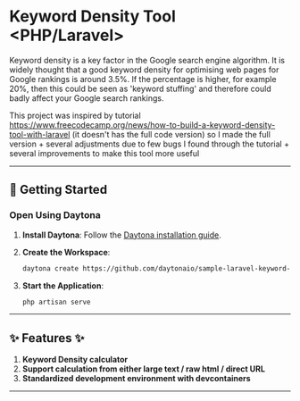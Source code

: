 # Keyword Density Tool <PHP/Laravel>

Keyword density is a key factor in the Google search engine algorithm. It is widely thought that a good keyword density for optimising web pages for Google rankings is around 3.5%. If the percentage is higher, for example 20%, then this could be seen as 'keyword stuffing' and therefore could badly affect your Google search rankings.

This project was inspired by tutorial https://www.freecodecamp.org/news/how-to-build-a-keyword-density-tool-with-laravel (it doesn't has the full code version) so I made the full version + several adjustments due to few bugs I found through the tutorial + several improvements to make this tool more useful

---

## 🚀 Getting Started  

### Open Using Daytona  

1. **Install Daytona**: Follow the [Daytona installation guide](https://www.daytona.io/docs/installation/installation/).  
2. **Create the Workspace**:  
   ```bash  
   daytona create https://github.com/daytonaio/sample-laravel-keyword-density.git
   ```  

3. **Start the Application**:  
   ```bash  
   php artisan serve
   ```  

---

## ✨ Features ✨
1. **Keyword Density calculator**
2. **Support calculation from either large text / raw html / direct URL**
3. **Standardized development environment with devcontainers**

---